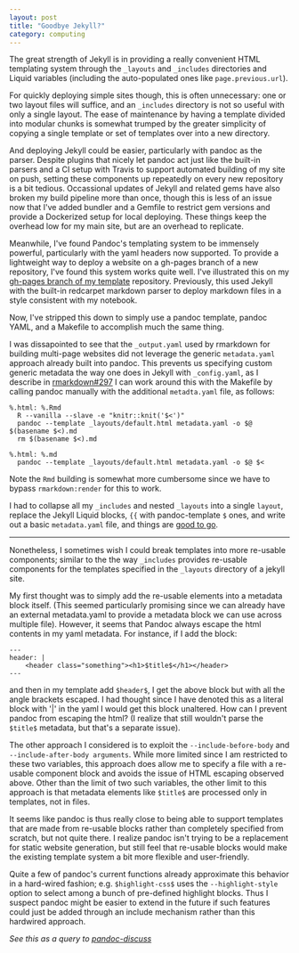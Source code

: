 ```yaml
---
layout: post
title: "Goodbye Jekyll?"
category: computing
---
```


The great strength of Jekyll is in providing a really convenient HTML
templating system through the `_layouts` and `_includes` directories
and Liquid variables (including the auto-populated ones like
`page.previous.url`).

For quickly deploying simple sites though, this is often unnecessary:
one or two layout files will suffice, and an `_includes` directory is not
so useful with only a single layout. The ease of maintenance by having a
template divided into modular chunks is somewhat trumped by the greater
simplicity of copying a single template or set of templates over into
a new directory.

And deploying Jekyll could be easier, particularly with pandoc as
the parser.  Despite plugins that nicely let pandoc act just like the
built-in parsers and a CI setup with Travis to support automated building
of my site on push, setting these components up repeatedly on every new
repository is a bit tedious.  Occassional updates of Jekyll and related
gems have also broken my build pipeline more than once, though this is
less of an issue now that I've added bundler and a Gemfile to restrict gem
versions and provide a Dockerized setup for local deploying.  These things
keep the overhead low for my main site, but are an overhead to replicate.


Meanwhile, I've found Pandoc's templating system to be immensely powerful,
particularly with the yaml headers now supported. To provide a lightweight
way to deploy a website on a gh-pages branch of a new repository, I've
found this system works quite well.  I've illustrated this on my [gh-pages
branch of my template](https://github.com/cboettig/tree/gh-pages)
repository.  Previously, this used Jekyll with the built-in redcarpet markdown
parser to deploy markdown files in a style consistent with my notebook. 

Now, I've stripped this down to simply use a pandoc template, pandoc YAML,
and a Makefile to accomplish much the same thing.  


I was dissapointed to see that the `_output.yaml` used by rmarkdown for 
building multi-page websites 
did not leverage the generic `metadata.yaml` approach already built into
pandoc.  This prevents us specifying custom generic metadata the way one
does in Jekyll with `_config.yaml`, as I describe in [rmarkdown#297](https://github.com/rstudio/rmarkdown/issues/297)
I can work around this with the Makefile by calling pandoc manually
with the additional `metadta.yaml` file, as follows:

```Make
%.html: %.Rmd
  R --vanilla --slave -e "knitr::knit('$<')"
  pandoc --template _layouts/default.html metadata.yaml -o $@ $(basename $<).md
  rm $(basename $<).md

%.html: %.md
  pandoc --template _layouts/default.html metadata.yaml -o $@ $< 

```

Note the `Rmd` building is somewhat more cumbersome since we have to bypass `rmarkdown:render` for this to work.

I had to collapse all my `_includes` and nested `_layouts` into a single `layout`, replace the Jekyll Liquid blocks, `{{` with pandoc-template `$` ones, and write out a basic `metadata.yaml` file, and things are [good to go](http://io.carlboettiger.info/template/).  

-------


Nonetheless, I
sometimes wish I could break templates into more re-usable components;
similar to the the way `_includes` provides re-usable components for
the templates specified in the `_layouts` directory of a jekyll site.

My first thought was to simply add the re-usable elements into a metadata
block itself. (This seemed particularly promising since we can already
have an external metadata.yaml to provide a metadata block we can use
across multiple file).  However, it seems that Pandoc always escape the
html contents in my yaml metadata.  For instance, if I add the block:


```
---
header: |
    <header class="something"><h1>$title$</h1></header>
---
```

and then in my template add `$header$`, I get the above block but with
all the angle brackets escaped.  I had thought since I have denoted this
as a literal block with '|' in the yaml I would get this block unaltered.
How can I prevent pandoc from escaping the html? (I realize that still
wouldn't parse the `$title$` metadata, but that's a separate issue).

The other approach I considered is to exploit the  `--include-before-body`
and `--include-after-body arguments`.  While more limited since I am
restricted to these two variables, this approach does allow me to specify
a file with a re-usable component block and avoids the issue of HTML
escaping observed above.  Other than the limit of two such variables,
the other limit to this approach is that metadata elements like `$title$`
are processed only in templates, not in files.


It seems like pandoc is thus really close to being able to support
templates that are made from re-usable blocks rather than completely
specified from scratch, but not quite there.  I realize pandoc isn't
trying to be a replacement for static website generation, but still feel
that re-usable blocks would make the existing template system a bit more
flexible and user-friendly.

Quite a few of pandoc's current functions already approximate this
behavior in a hard-wired fashion; e.g. `$highlight-css$` uses the
`--highlight-style` option to select among a bunch of pre-defined
highlight blocks.  Thus I suspect pandoc might be easier to extend
in the future if such features could just be added through an include
mechanism rather than this hardwired approach. 


_See this as a query to [pandoc-discuss](https://groups.google.com/forum/#!topic/pandoc-discuss/pe63zLmNwtk)_

